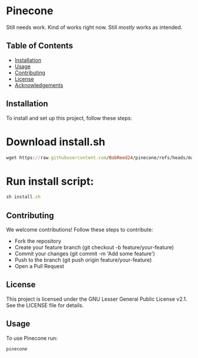 # Pinecone

Still needs work. Kind of works right now. Still *mostly* works as intended.

## Table of Contents

- [Installation](#installation)
- [Usage](#usage)
- [Contributing](#contributing)
- [License](#license)
- [Acknowledgements](#acknowledgements)

## Installation

To install and set up this project, follow these steps:


# Download install.sh
```ruby
wget https://raw.githubusercontent.com/BobReed24/pinecone/refs/heads/main/install.sh
```
# Run install script:
```ruby
sh install.sh
```

## Contributing
We welcome contributions! Follow these steps to contribute:

- Fork the repository
- Create your feature branch (git checkout -b feature/your-feature)
- Commit your changes (git commit -m 'Add some feature')
- Push to the branch (git push origin feature/your-feature)
- Open a Pull Request
## License
This project is licensed under the GNU Lesser General Public License v2.1. See the LICENSE file for details.

## Usage

To use Pinecone run:

```sh
pinecone
```
